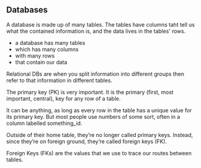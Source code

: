 ## Databases

A database is made up of many tables. The tables have columns taht tell us what the contained information is, and the data lives in the tables' rows.

* a database has many tables
* which has many columns
* with many rows
* that contain our data

Relational DBs are when you split information into different groups then refer to that information in different tables.

The primary key (PK) is very important. It is the primary (first, most important, central), key for any row of a table. 

It can be anything, as long as every row in the table has a unique value for its primary key. But most people use numbers of some sort, often in a column labelled something_id.

Outside of their home table, they’re no longer called primary keys. Instead, since they’re on foreign ground, they’re called foreign keys (FK).

Foreign Keys (FKs) are the values that we use to trace our routes between tables.